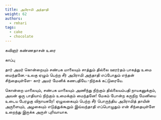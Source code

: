 ```yaml
---
title: அபிராமி அந்தாதி
weight: 62
authors:
  - rmhari
tags:
  - cake
  - chocolate
---
```


கவிஞர் கண்ணதாசன் உரை

காப்பு

தார் அமர் கொன்றையும் சண்பக மாலையும் சாத்தும் தில்லை
ஊரர்தம் பாகத்து உமை மைந்தனே.-உலகு ஏழும் பெற்ற
சீர் அபிராமி அந்தாதி எப்போதும் எந்தன் சிந்தையுள்ளே-
கார் அமர் மேனிக் கணபதியே.-நிற்கக் கட்டுரையே.

கொன்றை மாலையும், சண்பக மாலையும் அணிந்து நிற்கும் தில்லையம்பதி நாயகனுக்கும், அவன் ஒரு பாதியாய் நிற்கும் உமைக்கும் மைந்தனே! மேகம் போன்ற கருநிற மேனியை உடைய பேரழகு விநாயகரே! ஏழுலகையும் பெற்ற சீர் பொருந்திய அபிராமித் தாயின் அருளையும், அழகையும் எடுத்துக்கூறும் இவ்வந்தாதி எப்பொழுதும் என் சிந்தையுள்ளே உறைந்து இருக்க அருள் புரிவாயாக.
